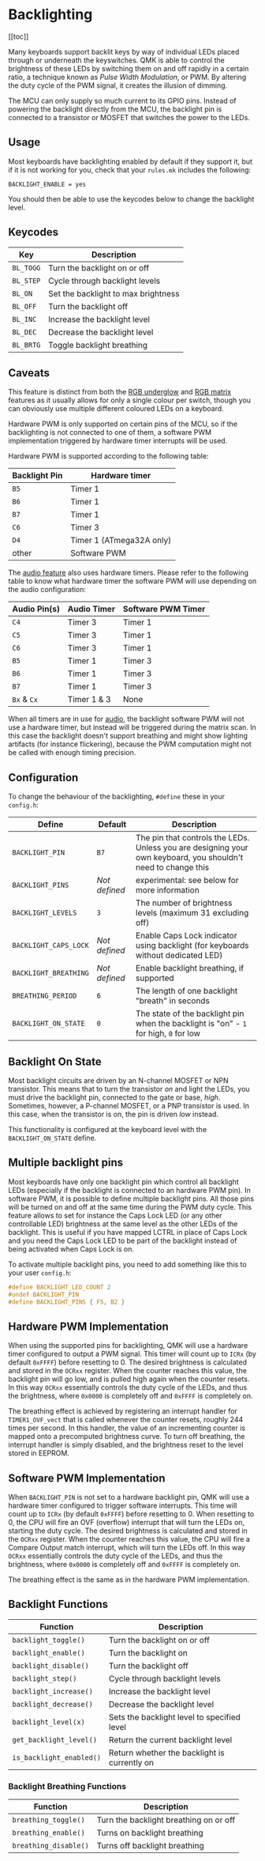 # Backlighting

[[toc]]

Many keyboards support backlit keys by way of individual LEDs placed through or underneath the keyswitches. QMK is able to control the brightness of these LEDs by switching them on and off rapidly in a certain ratio, a technique known as *Pulse Width Modulation*, or PWM. By altering the duty cycle of the PWM signal, it creates the illusion of dimming.

The MCU can only supply so much current to its GPIO pins. Instead of powering the backlight directly from the MCU, the backlight pin is connected to a transistor or MOSFET that switches the power to the LEDs.

## Usage

Most keyboards have backlighting enabled by default if they support it, but if it is not working for you, check that your `rules.mk` includes the following:

```make
BACKLIGHT_ENABLE = yes
```

You should then be able to use the keycodes below to change the backlight level.

## Keycodes

|Key      |Description                               |
|---------|------------------------------------------|
|`BL_TOGG`|Turn the backlight on or off              |
|`BL_STEP`|Cycle through backlight levels            |
|`BL_ON`  |Set the backlight to max brightness       |
|`BL_OFF` |Turn the backlight off                    |
|`BL_INC` |Increase the backlight level              |
|`BL_DEC` |Decrease the backlight level              |
|`BL_BRTG`|Toggle backlight breathing                |

## Caveats

This feature is distinct from both the [RGB underglow](feature_rgblight.md) and [RGB matrix](feature_rgb_matrix.md) features as it usually allows for only a single colour per switch, though you can obviously use multiple different coloured LEDs on a keyboard.

Hardware PWM is only supported on certain pins of the MCU, so if the backlighting is not connected to one of them, a software PWM implementation triggered by hardware timer interrupts will be used.

Hardware PWM is supported according to the following table:

| Backlight Pin | Hardware timer          |
|---------------|-------------------------|
|`B5`           | Timer 1                 |
|`B6`           | Timer 1                 |
|`B7`           | Timer 1                 |
|`C6`           | Timer 3                 |
|`D4`           | Timer 1 (ATmega32A only)|
| other         | Software PWM            |

The [audio feature](feature_audio.md) also uses hardware timers. Please refer to the following table to know what hardware timer the software PWM will use depending on the audio configuration:

| Audio Pin(s) | Audio Timer | Software PWM Timer |
|--------------|-------------|--------------------|
| `C4`         | Timer 3     | Timer 1            |
| `C5`         | Timer 3     | Timer 1            |
| `C6`         | Timer 3     | Timer 1            |
| `B5`         | Timer 1     | Timer 3            |
| `B6`         | Timer 1     | Timer 3            |
| `B7`         | Timer 1     | Timer 3            |
| `Bx` & `Cx`  | Timer 1 & 3 | None               |

When all timers are in use for [audio](feature_audio.md), the backlight software PWM will not use a hardware timer, but instead will be triggered during the matrix scan. In this case the backlight doesn't support breathing and might show lighting artifacts (for instance flickering), because the PWM computation might not be called with enough timing precision.

## Configuration

To change the behaviour of the backlighting, `#define` these in your `config.h`:

|Define               |Default      |Description                                                                                                  |
|---------------------|-------------|-------------------------------------------------------------------------------------------------------------|
|`BACKLIGHT_PIN`      |`B7`         |The pin that controls the LEDs. Unless you are designing your own keyboard, you shouldn't need to change this|
|`BACKLIGHT_PINS`     |*Not defined*|experimental: see below for more information                                                                 |
|`BACKLIGHT_LEVELS`   |`3`          |The number of brightness levels (maximum 31 excluding off)                                                   |
|`BACKLIGHT_CAPS_LOCK`|*Not defined*|Enable Caps Lock indicator using backlight (for keyboards without dedicated LED)                             |
|`BACKLIGHT_BREATHING`|*Not defined*|Enable backlight breathing, if supported                                                                     |
|`BREATHING_PERIOD`   |`6`          |The length of one backlight "breath" in seconds                                                              |
|`BACKLIGHT_ON_STATE` |`0`          |The state of the backlight pin when the backlight is "on" - `1` for high, `0` for low                        |

## Backlight On State

Most backlight circuits are driven by an N-channel MOSFET or NPN transistor. This means that to turn the transistor *on* and light the LEDs, you must drive the backlight pin, connected to the gate or base, *high*.
Sometimes, however, a P-channel MOSFET, or a PNP transistor is used. In this case, when the transistor is on, the pin is driven *low* instead.

This functionality is configured at the keyboard level with the `BACKLIGHT_ON_STATE` define.

## Multiple backlight pins

Most keyboards have only one backlight pin which control all backlight LEDs (especially if the backlight is connected to an hardware PWM pin).
In software PWM, it is possible to define multiple backlight pins. All those pins will be turned on and off at the same time during the PWM duty cycle.
This feature allows to set for instance the Caps Lock LED (or any other controllable LED) brightness at the same level as the other LEDs of the backlight. This is useful if you have mapped LCTRL in place of Caps Lock and you need the Caps Lock LED to be part of the backlight instead of being activated when Caps Lock is on.

To activate multiple backlight pins, you need to add something like this to your user `config.h`:

~~~c
#define BACKLIGHT_LED_COUNT 2
#undef BACKLIGHT_PIN
#define BACKLIGHT_PINS { F5, B2 }
~~~

## Hardware PWM Implementation

When using the supported pins for backlighting, QMK will use a hardware timer configured to output a PWM signal. This timer will count up to `ICRx` (by default `0xFFFF`) before resetting to 0.
The desired brightness is calculated and stored in the `OCRxx` register. When the counter reaches this value, the backlight pin will go low, and is pulled high again when the counter resets.
In this way `OCRxx` essentially controls the duty cycle of the LEDs, and thus the brightness, where `0x0000` is completely off and `0xFFFF` is completely on.

The breathing effect is achieved by registering an interrupt handler for `TIMER1_OVF_vect` that is called whenever the counter resets, roughly 244 times per second.
In this handler, the value of an incrementing counter is mapped onto a precomputed brightness curve. To turn off breathing, the interrupt handler is simply disabled, and the brightness reset to the level stored in EEPROM.

## Software PWM Implementation

When `BACKLIGHT_PIN` is not set to a hardware backlight pin, QMK will use a hardware timer configured to trigger software interrupts. This time will count up to `ICRx` (by default `0xFFFF`) before resetting to 0.
When resetting to 0, the CPU will fire an OVF (overflow) interrupt that will turn the LEDs on, starting the duty cycle.
The desired brightness is calculated and stored in the `OCRxx` register. When the counter reaches this value, the CPU will fire a Compare Output match interrupt, which will turn the LEDs off.
In this way `OCRxx` essentially controls the duty cycle of the LEDs, and thus the brightness, where `0x0000` is completely off and `0xFFFF` is completely on.

The breathing effect is the same as in the hardware PWM implementation.

## Backlight Functions

|Function  |Description                                                |
|----------|-----------------------------------------------------------|
|`backlight_toggle()`    |Turn the backlight on or off                 |
|`backlight_enable()`    |Turn the backlight on                        |
|`backlight_disable()`   |Turn the backlight off                       |
|`backlight_step()`      |Cycle through backlight levels               |
|`backlight_increase()`  |Increase the backlight level                 |
|`backlight_decrease()`  |Decrease the backlight level                 |
|`backlight_level(x)`    |Sets the backlight level to specified level  |
|`get_backlight_level()` |Return the current backlight level           |
|`is_backlight_enabled()`|Return whether the backlight is currently on |

### Backlight Breathing Functions

|Function  |Description                                               |
|----------|----------------------------------------------------------|
|`breathing_toggle()`  |Turn the backlight breathing on or off        |
|`breathing_enable()`  |Turns on backlight breathing                  |
|`breathing_disable()` |Turns off backlight breathing                 |
